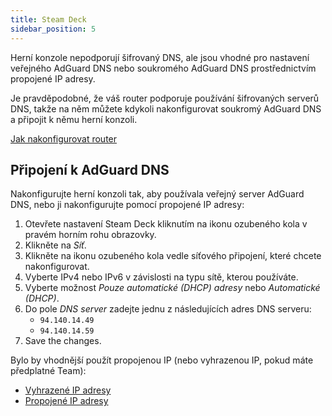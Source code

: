 ```yaml
---
title: Steam Deck
sidebar_position: 5
---
```


Herní konzole nepodporují šifrovaný DNS, ale jsou vhodné pro nastavení veřejného AdGuard DNS nebo soukromého AdGuard DNS prostřednictvím propojené IP adresy.

Je pravděpodobné, že váš router podporuje používání šifrovaných serverů DNS, takže na něm můžete kdykoli nakonfigurovat soukromý AdGuard DNS a připojit k němu herní konzoli.

[Jak nakonfigurovat router](/private-dns/connect-devices/routers/routers.md)

## Připojení k AdGuard DNS

Nakonfigurujte herní konzoli tak, aby používala veřejný server AdGuard DNS, nebo ji nakonfigurujte pomocí propojené IP adresy:

1. Otevřete nastavení Steam Deck kliknutím na ikonu ozubeného kola v pravém horním rohu obrazovky.
2. Klikněte na _Síť_.
3. Klikněte na ikonu ozubeného kola vedle síťového připojení, které chcete nakonfigurovat.
4. Vyberte IPv4 nebo IPv6 v závislosti na typu sítě, kterou používáte.
5. Vyberte možnost _Pouze automatické (DHCP) adresy_ nebo _Automatické (DHCP)_.
6. Do pole _DNS server_ zadejte jednu z následujících adres DNS serveru:
    - `94.140.14.49`
    - `94.140.14.59`
7. Save the changes.

Bylo by vhodnější použít propojenou IP (nebo vyhrazenou IP, pokud máte předplatné Team):

 - [Vyhrazené IP adresy](/private-dns/connect-devices/other-options/dedicated-ip.md)
 - [Propojené IP adresy](/private-dns/connect-devices/other-options/linked-ip.md)

